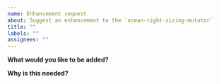 ```yaml
---
name: Enhancement request
about: Suggest an enhancement to the `ocean-right-sizing-mutator`
title: ""
labels: ""
assignees: ""
---
```


<!--
Please only use this template for submitting enhancement requests
-->

**What would you like to be added?**

**Why is this needed?**
